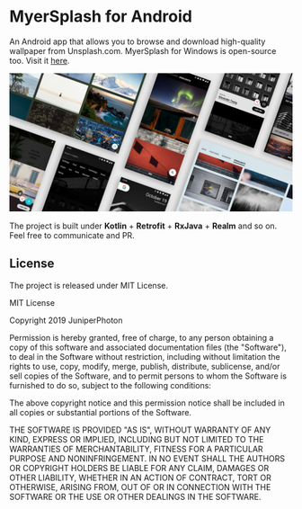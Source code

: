  # MyerSplash for Android

An Android app that allows you to browse and download high-quality wallpaper from Unsplash.com. MyerSplash for Windows is open-source too. Visit it [here](https://github.com/JuniperPhoton/MyerSplash).

![](./assets/hero.jpg)

The project is built under **Kotlin** + **Retrofit** + **RxJava** + **Realm** and so on. Feel free to communicate and PR.

## License 
The project is released under MIT License.

MIT License

Copyright 2019 JuniperPhoton

Permission is hereby granted, free of charge, to any person obtaining a copy
of this software and associated documentation files (the "Software"), to deal
in the Software without restriction, including without limitation the rights
to use, copy, modify, merge, publish, distribute, sublicense, and/or sell
copies of the Software, and to permit persons to whom the Software is
furnished to do so, subject to the following conditions:

The above copyright notice and this permission notice shall be included in all
copies or substantial portions of the Software.

THE SOFTWARE IS PROVIDED "AS IS", WITHOUT WARRANTY OF ANY KIND, EXPRESS OR
IMPLIED, INCLUDING BUT NOT LIMITED TO THE WARRANTIES OF MERCHANTABILITY,
FITNESS FOR A PARTICULAR PURPOSE AND NONINFRINGEMENT. IN NO EVENT SHALL THE
AUTHORS OR COPYRIGHT HOLDERS BE LIABLE FOR ANY CLAIM, DAMAGES OR OTHER
LIABILITY, WHETHER IN AN ACTION OF CONTRACT, TORT OR OTHERWISE, ARISING FROM,
OUT OF OR IN CONNECTION WITH THE SOFTWARE OR THE USE OR OTHER DEALINGS IN THE
SOFTWARE.
